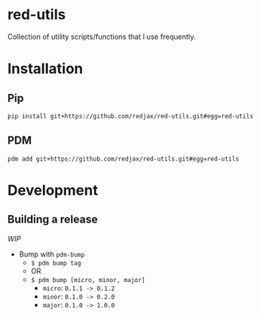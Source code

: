 # red-utils

Collection of utility scripts/functions that I use frequently.

# Installation

## Pip

`pip install git+https://github.com/redjax/red-utils.git#egg=red-utils`

## PDM

`pdm add git+https://github.com/redjax/red-utils.git#egg=red-utils`

# Development

## Building a release

*WIP*

- Bump with `pdm-bump`
  - `$ pdm bump tag`
  - OR
  - `$ pdm bump [micro, minor, major]`
    - `micro`: `0.1.1 -> 0.1.2`
    - `minor`: `0.1.0 -> 0.2.0`
    - `major`: `0.1.0 -> 1.0.0`
